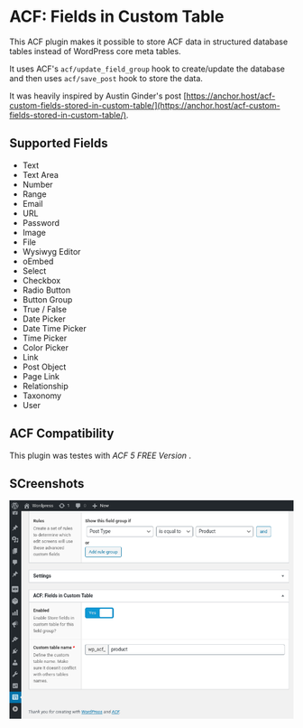 # ACF: Fields in Custom Table

This ACF plugin makes it possible to store ACF data in structured database tables instead of WordPress core meta tables.

It uses ACF's `acf/update_field_group` hook to create/update the database and then uses `acf/save_post` hook to store the data.

It was heavily inspired by Austin Ginder's post [https://anchor.host/acf-custom-fields-stored-in-custom-table/](https://anchor.host/acf-custom-fields-stored-in-custom-table/).


## Supported Fields

- Text
- Text Area
- Number
- Range
- Email
- URL
- Password
- Image
- File
- Wysiwyg Editor
- oEmbed
- Select
- Checkbox
- Radio Button
- Button Group
- True / False
- Date Picker
- Date Time Picker
- Time Picker
- Color Picker
- Link
- Post Object
- Page Link
- Relationship
- Taxonomy
- User

## ACF Compatibility

This plugin was testes with *ACF 5 FREE Version* .

## SCreenshots

![01](.wordpress-org/screenshot-1.png)
